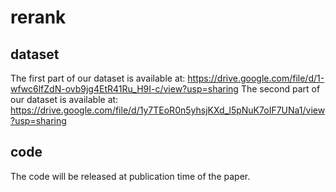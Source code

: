 # rerank
## dataset
The first part of our dataset is available at: https://drive.google.com/file/d/1-wfwc6lfZdN-ovb9jg4EtR41Ru_H9I-c/view?usp=sharing
The second part of our dataset is available at: https://drive.google.com/file/d/1y7TEoR0n5yhsjKXd_l5pNuK7oIF7UNa1/view?usp=sharing
## code
The code will be released at publication time of the paper.
